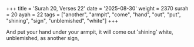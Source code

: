 +++
title = 'Surah 20, Verses 22'
date = '2025-08-30'
weight = 2370
surah = 20
ayah = 22
tags = ["another", "armpit", "come", "hand", "out", "put", "shining", "sign", "unblemished", "white"]
+++

And put your hand under your armpit, it will come out ˹shining˺ white, unblemished, as another sign,